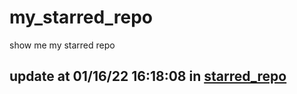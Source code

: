 # my_starred_repo
show me my starred repo

update at 01/16/22 16:18:08 in [starred_repo](./index.html)
---

